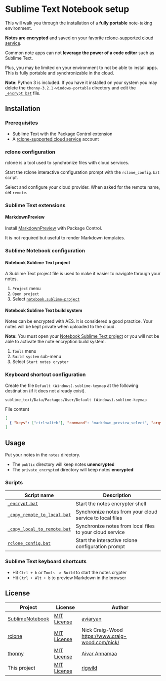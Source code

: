 # Sublime Text Notebook setup
This will walk you through the installation of a **fully portable** note-taking environment.

**Notes are encrypted** and saved on your favorite [rclone-supported cloud service](https://rclone.org/overview/#features).

Common note apps can not **leverage the power of a code editor** such as Sublime Text.

Plus, you may be limited on your environment to not be able to install apps. This is fully portable and synchronizable in the cloud.

**Note**: Python 3 is included. If you have it installed on your system you may delete the `thonny-3.2.1-windows-portable`
directory and edit the [`_encrypt.bat`](./_encrypt.bat) file.

## Installation
### Prerequisites
 - Sublime Text with the Package Control extension
 - A [rclone-supported cloud service](https://rclone.org/overview/#features) account

### rclone configuration
rclone is a tool used to synchronize files with cloud services.

Start the rclone interactive configuration prompt with the `rclone_config.bat` script.

Select and configure your cloud provider. When asked for the remote name, set `remote`.

### Sublime Text extensions
#### MarkdownPreview
Install [MarkdownPreview](https://packagecontrol.io/packages/MarkdownPreview) with Package Control.

It is not required but useful to render Markdown templates.

### Sublime Notebook configuration
#### Notebook Sublime Text project
A Sublime Text project file is used to make it easier to navigate through your notes.

 1. `Project` menu
 2. `Open project`
 3. Select [`notebook.sublime-project`](.notebook.sublime-project)

#### Notebook Sublime Text build system
Notes can be encrypted with AES. It is considered a good practice. Your notes will be kept private when uploaded to the cloud.

**Note:** You must open your [Notebook Sublime Text project](#Notebook-Sublime-Text-project) or you will not be able to activate the note encryption build system.

 1. `Tools` menu
 2. `Build system` sub-menu
 3. Select `Start notes crypter`

### Keyboard shortcut configuration
Create the file `Default (Windows).sublime-keymap` at the following destination (if it does not already exist).
```
sublime_text/Data/Packages/User/Default (Windows).sublime-keymap
```

File content
```json
[
  { "keys": ["ctrl+alt+b"], "command": "markdown_preview_select", "args": {"target": "browser", "parser":"markdown"} }
]
```

## Usage
Put your notes in the `notes` directory.

 - The `public` directory will keep notes **unencrypted**
 - The `private_encrypted` directory will keep notes **encrypted**

### Scripts
| Script name | Description |
| ----------- | ----------- |
| [`_encrypt.bat`](./`_encrypt.bat) | Start the notes encrypter shell |
| [`_copy_remote_to_local.bat`](./`_copy_remote_to_local.bat) | Synchronize notes from your cloud service to local files |
| [`_copy_local_to_remote.bat`](./`_copy_local_to_remote.bat) | Synchronize notes from local files to your cloud service |
| [`rclone_config.bat`](./`rclone_config.bat) | Start the interactive rclone configuration prompt |

### Sublime Text keyboard shortcuts
 - Hit `Ctrl + b` or `Tools -> Build` to start the notes crypter
 - Hit `Ctrl + Alt + b` to preview Markdown in the browser

## License
| Project | License | Author |
| ------- | ------- | ------ |
| [SublimeNotebook](https://github.com/aviaryan/SublimeNotebook) | [MIT License](https://github.com/aviaryan/SublimeNotebook/blob/master/LICENSE) | [aviaryan](https://github.com/aviaryan) |
| [rclone](https://github.com/rclone/rclone) | [MIT License](https://rclone.org/licence/) | Nick Craig-Wood https://www.craig-wood.com/nick/ |
| [thonny](https://github.com/thonny/thonny) | [MIT License](https://github.com/thonny/thonny/blob/master/LICENSE.txt) | [Aivar Annamaa](https://github.com/aivarannamaa) |
| This project | [MIT License](./LICENSE) | [rigwild](https://github.com/rigwild) |

